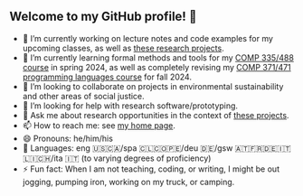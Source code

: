 ## Welcome to my GitHub profile! 👋

<!--
**klaeufer/klaeufer** is a ✨ _special_ ✨ repository because its `README.md` (this file) appears on your GitHub profile.

Here are some ideas to get you started:
-->

- 🔭 I’m currently working on lecture notes and code examples for my upcoming classes, as well as [these research projects](https://laufer.cs.luc.edu/#research).
- 🌱 I’m currently learning formal methods and tools for my [COMP 335/488 course](https://lucformalmethodscourse.github.io) in spring 2024, as well as completely revising my [COMP 371/471 programming languages course](https://lucproglangcourse.github.io) for fall 2024.
- 👯 I’m looking to collaborate on projects in environmental sustainability and other areas of social justice.
- 🤔 I’m looking for help with research software/prototyping.
- 💬 Ask me about research opportunities in the context of [these projects](https://laufer.cs.luc.edu/#research).
- 📫 How to reach me: see [my home page](https://laufer.cs.luc.edu).
- 😄 Pronouns: he/him/his
- 🧏 Languages: eng 🇺🇸🇨🇦/spa 🇨🇱🇨🇴🇵🇪/deu 🇩🇪/gsw 🇦🇹🇫🇷🇩🇪🇮🇹🇱🇮🇨🇭/ita 🇮🇹 (to varying degrees of proficiency)
- ⚡ Fun fact: When I am not teaching, coding, or writing, I might be out jogging, pumping iron, working on my truck, or camping.

